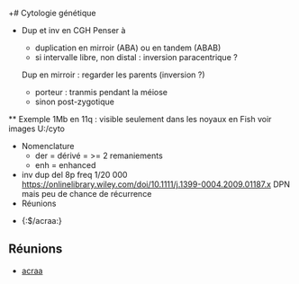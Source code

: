 +# Cytologie génétique
* Dup et inv en CGH
  Penser à 
  - duplication en mirroir (ABA) ou en tandem (ABAB) 
  - si intervalle libre, non distal : inversion paracentrique ?

  Dup en mirroir : regarder les parents (inversion ?)
  - porteur : tranmis pendant la méiose
  - sinon post-zygotique

** Exemple 1Mb en 11q : visible seulement dans les noyaux en Fish 
voir images U:/cyto
* Nomenclature
  - der = dérivé = >= 2 remaniements
  - enh = enhanced
*  inv dup del 8p
freq 1/20 000
https://onlinelibrary.wiley.com/doi/10.1111/j.1399-0004.2009.01187.x
  DPN mais peu de chance de récurrence
* Réunions
- {:$/acraa:}

## Réunions
- [acraa](acraa.md)
